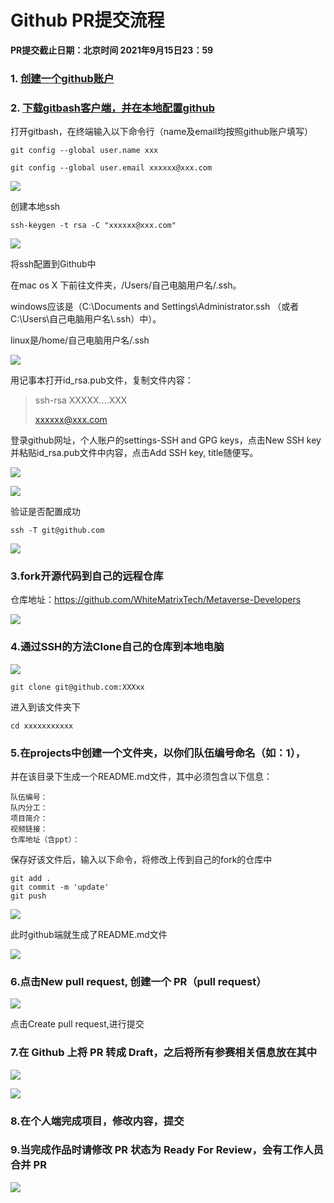 # Github PR提交流程 #

<strong>PR提交截止日期：北京时间 2021年9月15日23：59</strong>

### 1. [创建一个github账户](https://github.com/)

### 2. [下载gitbash客户端，并在本地配置github](https://gitforwindows.org/)

   打开gitbash，在终端输入以下命令行（name及email均按照github账户填写）

    git config --global user.name xxx
       
    git config --global user.email xxxxxx@xxx.com

 ![](https://d3f4u6mt7x0ttm.cloudfront.net/8201.png)

   创建本地ssh

    ssh-keygen -t rsa -C "xxxxxx@xxx.com" 
 ![](https://d3f4u6mt7x0ttm.cloudfront.net/8266.png)

   将ssh配置到Github中

   在mac os X 下前往文件夹，/Users/自己电脑用户名/.ssh。

   windows应该是（C:\Documents and Settings\Administrator\.ssh （或者 C:\Users\自己电脑用户名\\.ssh）中）。

   linux是/home/自己电脑用户名/.ssh


 ![](https://d3f4u6mt7x0ttm.cloudfront.net/8203.png)

   用记事本打开id_rsa.pub文件，复制文件内容：
> ssh-rsa XXXXX....XXX
>
>  xxxxxx@xxx.com

   登录github网址，个人账户的settings-SSH and GPG keys，点击New SSH key并粘贴id_rsa.pub文件中内容，点击Add SSH key, title随便写。

   ![](https://d3f4u6mt7x0ttm.cloudfront.net/8204.png)

   ![](https://d3f4u6mt7x0ttm.cloudfront.net/8205.png)

   验证是否配置成功

    ssh -T git@github.com

![](https://d3f4u6mt7x0ttm.cloudfront.net/8207.png)

### 3.fork开源代码到自己的远程仓库

仓库地址：https://github.com/WhiteMatrixTech/Metaverse-Developers

  ![](https://d3f4u6mt7x0ttm.cloudfront.net/8208.png)



### 4.通过SSH的方法Clone自己的仓库到本地电脑

  ![](https://d3f4u6mt7x0ttm.cloudfront.net/8209.png)

    git clone git@github.com:XXXxx

进入到该文件夹下

``` 
cd xxxxxxxxxxx
```

### 5.在projects中创建一个文件夹，以你们队伍编号命名（如：1），

并在该目录下生成一个README.md文件，其中必须包含以下信息：

```
队伍编号：
队内分工：
项目简介：
视频链接：
仓库地址（含ppt）：
```

保存好该文件后，输入以下命令，将修改上传到自己的fork的仓库中

```
git add .
git commit -m 'update'
git push
```



![](https://d3f4u6mt7x0ttm.cloudfront.net/8233.png)

  此时github端就生成了README.md文件

![](https://d3f4u6mt7x0ttm.cloudfront.net/8239.png)

### 6.点击New pull request, 创建一个 PR（pull request）

![](https://d3f4u6mt7x0ttm.cloudfront.net/8213.png)

点击Create pull request,进行提交

### 7.在 Github 上将 PR 转成 Draft，之后将所有参赛相关信息放在其中

![](https://d3f4u6mt7x0ttm.cloudfront.net/8236.png)





![](https://d3f4u6mt7x0ttm.cloudfront.net/8237.png)

### 8.在个人端完成项目，修改内容，提交

### 9.当完成作品时请修改 PR 状态为 Ready For Review，会有工作人员合并 PR
![](https://d3f4u6mt7x0ttm.cloudfront.net/8238.png)

